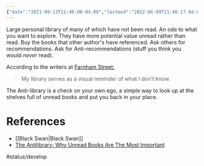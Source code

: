 ```yaml
---
{"date":"2021-09-13T21:46:00-04:00","lastmod":"2022-06-09T21:40:17-04:00","dg-publish":true,"dg-permalink":"antilibrary","permalink":"/antilibrary/","dgHomeLink":true,"dgPassFrontmatter":true}
---
```



Large personal library of many of which have not been read. An ode to what you want to explore. They have more potential value unread rather than read. Buy the books that other author's have referenced. Ask others for recommendations. Ask for Anti-recommendations (stuff you think you would *never* read).

According to the writers at [Farnham Street:](https://fs.blog/the-antilibrary/)

>  My library serves as a visual reminder of what I don’t know.

The Anti-library is a check on your own ego, a simple way to look up at the shelves full of unread books and put you back in your place.

# References
- [[Black Swan|Black Swan]]
- [The Antilibrary: Why Unread Books Are The Most Important](https://fs.blog/the-antilibrary/)

#status/develop
